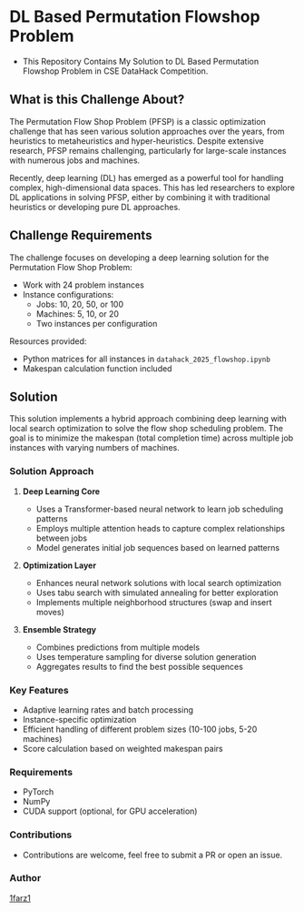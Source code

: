 # DL Based Permutation Flowshop Problem

- This Repository Contains My Solution to DL Based Permutation Flowshop Problem in CSE DataHack Competition.

## What is this Challenge About?

The Permutation Flow Shop Problem (PFSP) is a classic optimization challenge that has seen various solution approaches over the years, from heuristics to metaheuristics and hyper-heuristics. Despite extensive research, PFSP remains challenging, particularly for large-scale instances with numerous jobs and machines.

Recently, deep learning (DL) has emerged as a powerful tool for handling complex, high-dimensional data spaces. This has led researchers to explore DL applications in solving PFSP, either by combining it with traditional heuristics or developing pure DL approaches.

## Challenge Requirements

The challenge focuses on developing a deep learning solution for the Permutation Flow Shop Problem:

- Work with 24 problem instances
- Instance configurations:
  - Jobs: 10, 20, 50, or 100
  - Machines: 5, 10, or 20
  - Two instances per configuration

Resources provided:

- Python matrices for all instances in `datahack_2025_flowshop.ipynb`
- Makespan calculation function included

## Solution

This solution implements a hybrid approach combining deep learning with local search optimization to solve the flow shop scheduling problem. The goal is to minimize the makespan (total completion time) across multiple job instances with varying numbers of machines.

### Solution Approach

1. **Deep Learning Core**
   - Uses a Transformer-based neural network to learn job scheduling patterns
   - Employs multiple attention heads to capture complex relationships between jobs
   - Model generates initial job sequences based on learned patterns

2. **Optimization Layer**
   - Enhances neural network solutions with local search optimization
   - Uses tabu search with simulated annealing for better exploration
   - Implements multiple neighborhood structures (swap and insert moves)

3. **Ensemble Strategy**
   - Combines predictions from multiple models
   - Uses temperature sampling for diverse solution generation
   - Aggregates results to find the best possible sequences

### Key Features

- Adaptive learning rates and batch processing
- Instance-specific optimization
- Efficient handling of different problem sizes (10-100 jobs, 5-20 machines)
- Score calculation based on weighted makespan pairs

### Requirements

- PyTorch
- NumPy
- CUDA support (optional, for GPU acceleration)

### Contributions

- Contributions are welcome, feel free to submit a PR or open an issue.

### Author

[1farz1](github.com/1farz1)
